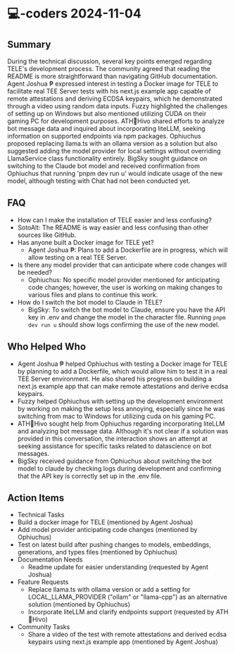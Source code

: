 # 💻-coders 2024-11-04

## Summary

During the technical discussion, several key points emerged regarding TELE's development process. The community agreed that reading the README is more straightforward than navigating GitHub documentation. Agent Joshua ₱ expressed interest in testing a Docker image for TELE to facilitate real TEE Server tests with his next.js example app capable of remote attestations and deriving ECDSA keypairs, which he demonstrated through a video using random data inputs. Fuzzy highlighted the challenges of setting up on Windows but also mentioned utilizing CUDA on their gaming PC for development purposes. ATH🥭Hivo shared efforts to analyze bot message data and inquired about incorporating liteLLM, seeking information on supported endpoints via npm packages. Ophiuchus proposed replacing llama.ts with an ollama version as a solution but also suggested adding the model provider for local settings without overriding LlamaService class functionality entirely. BigSky sought guidance on switching to the Claude bot model and received confirmation from Ophiuchus that running 'pnpm dev run u' would indicate usage of the new model, although testing with Chat had not been conducted yet.

## FAQ

- How can I make the installation of TELE easier and less confusing?
- SotoAlt: The README is way easier and less confusing than other sources like GitHub.
- Has anyone built a Docker image for TELE yet?
    - Agent Joshua ₱: Plans to add a Dockerfile are in progress, which will allow testing on a real TEE Server.
- Is there any model provider that can anticipate where code changes will be needed?
    - Ophiuchus: No specific model provider mentioned for anticipating code changes; however, the user is working on making changes to various files and plans to continue this work.
- How do I switch the bot model to Claude in TELE?
    - BigSky: To switch the bot model to Claude, ensure you have the API key in .env and change the model in the character file. Running `pnpm dev run u` should show logs confirming the use of the new model.

## Who Helped Who

- Agent Joshua ₱ helped Ophiuchus with testing a Docker image for TELE by planning to add a Dockerfile, which would allow him to test it in a real TEE Server environment. He also shared his progress on building a next.js example app that can make remote attestations and derive ecdsa keypairs.
- Fuzzy helped Ophiuchus with setting up the development environment by working on making the setup less annoying, especially since he was switching from mac to Windows for utilizing cuda on his gaming PC.
- ATH🥭Hivo sought help from Ophiuchus regarding incorporating liteLLM and analyzing bot message data. Although it's not clear if a solution was provided in this conversation, the interaction shows an attempt at seeking assistance for specific tasks related to datascience on bot messages.
- BigSky received guidance from Ophiuchus about switching the bot model to claude by checking logs during development and confirming that the API key is correctly set up in the .env file.

## Action Items

- Technical Tasks
- Build a docker image for TELE (mentioned by Agent Joshua)
- Add model provider anticipating code changes (mentioned by Ophiuchus)
- Test on latest build after pushing changes to models, embeddings, generations, and types files (mentioned by Ophiuchus)
- Documentation Needs
    - Readme update for easier understanding (requested by Agent Joshua)
- Feature Requests
    - Replace llama.ts with ollama version or add a setting for LOCAL_LLAMA_PROVIDER ("ollam" or "llama-cpp") as an alternative solution (mentioned by Ophiuchus)
    - Incorporate liteLLM and clarify endpoints support (requested by ATH🥭Hivo)
- Community Tasks
    - Share a video of the test with remote attestations and derived ecdsa keypairs using next.js example app (mentioned by Agent Joshua)

